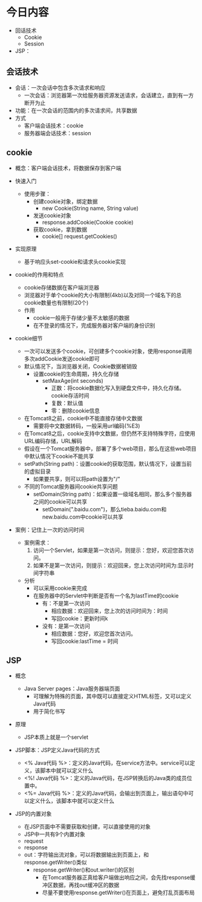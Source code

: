 # 今日内容
- 回话技术
    - Cookie
    - Session
- JSP：


## 会话技术
- 会话：一次会话中包含多次请求和响应
    - 一次会话：浏览器第一次给服务器资源发送请求，会话建立，直到有一方断开为止
- 功能：在一次会话的范围内的多次请求间，共享数据
- 方式
    - 客户端会话技术：cookie
    - 服务器端会话技术：session
    
## cookie
- 概念：客户端会话技术，将数据保存到客户端

- 快速入门
    - 使用步骤：
        - 创建cookie对象，绑定数据
            - new Cookie(String name, String value)
        - 发送cookie对象
            - response.addCookie(Cookie cookie)
        - 获取cookie，拿到数据
            - cookie[] request.getCookies()
     
- 实现原理
    - 基于响应头set-cookie和请求头cookie实现
    
- cookie的作用和特点
    - cookie存储数据在客户端浏览器
    - 浏览器对于单个cookie的大小有限制(4kb)以及对同一个域名下的总cookie数量也有限制(20个)
    - 作用
        - cookie一般用于存储少量不太敏感的数据
        - 在不登录的情况下，完成服务器对客户端的身份识别
    
- cookie细节
    - 一次可以发送多个cookie，可创建多个cookie对象，使用response调用多次addCookie发送cookie即可
    - 默认情况下，当浏览器关闭，Cookie数据被销毁
        - 设置cookie的生命周期，持久化存储
            - setMaxAge(int seconds)
                - 正数：将cookie数据化写入到硬盘文件中，持久化存储。cookie存活时间
                - 复数：默认值
                - 零：删除cookie信息
    - 在Tomcat8之前，cookie中不能直接存储中文数据
        - 需要将中文数据转码，一般采用url编码(%E3)
    - 在Tomcat8之后，cookie支持中文数据，但仍然不支持特殊字符，应使用URL编码存储，URL解码
    - 假设在一个Tomcat服务器中，部署了多个web项目，那么在这些web项目中默认情况下cookie不能共享
    - setPath(String path)：设置cookie的获取范围，默认情况下，设置当前的虚拟目录
        - 如果要共享，则可以将path设置为"/"
    - 不同的Tomcat服务器间cookie共享问题
        - setDomain(String path)：如果设置一级域名相同，那么多个服务器之间的cookie可以共享
            - setDomain(".baidu.com")，那么tieba.baidu.com和new.baidu.com中cookie可以共享

- 案例：记住上一次的访问时间
    - 案例需求：
      	1. 访问一个Servlet，如果是第一次访问，则提示：您好，欢迎您首次访问。
      	2. 如果不是第一次访问，则提示：欢迎回来，您上次访问时间为:显示时间字符串
    - 分析
        - 可以采用cookie来完成
        - 在服务器中的Servlet中判断是否有一个名为lastTime的cookie
            - 有：不是第一次访问
                - 相应数据：欢迎回来，您上次的访问时间为：时间
                - 写回cookie：更新时间k
            - 没有：是第一次访问
                - 相应数据：您好，欢迎您首次访问。
                - 写回cookie:lastTime = 时间

## JSP
- 概念
    - Java Server pages：Java服务器端页面
        - 可理解为特殊的页面，其中既可以直接定义HTML标签，又可以定义Java代码
        - 用于简化书写

- 原理
    - JSP本质上就是一个servlet

- JSP脚本：JSP定义Java代码的方式
    - <% Java代码 %>：定义的Java代码，在service方法中。service可以定义，该脚本中就可以定义什么
    - <%! Java代码 %>：定义的Java代码，在JSP转换后的Java类的成员位置中。
    - <%= Java代码 %>：定义的Java代码，会输出到页面上，输出语句中可以定义什么，该脚本中就可以定义什么

- JSP的内置对象
    - 在JSP页面中不需要获取和创建，可以直接使用的对象
    - JSP中一共有9个内置对象
    - request
    - response
    - out：字符输出流对象，可以将数据输出到页面上，和response.getWriter()类似
        - response.getWriter()和out.writer()的区别
            - 在Tomcat服务器正真给客户端做出响应之间，会先找response缓冲区数据，再找out缓冲区的数据
            - 尽量不要使用response.getWriter()在页面上，避免打乱页面布局